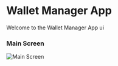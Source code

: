 # Wallet Manager App

Welcome to the Wallet Manager App ui

### Main Screen

![Main Screen](https://i.postimg.cc/8zRzSFFv/wallet-manager.png)
